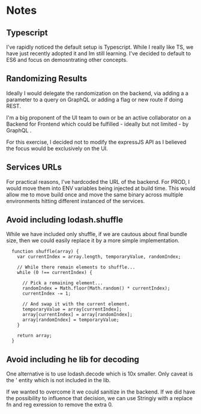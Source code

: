 # Notes

## Typescript
I've rapidly noticed the default setup is Typescript.
While I really like TS, we have just recently adopted it and Im still learning.
I've decided to default to ES6 and focus on demosntrating other concepts.


## Randomizing Results

Ideally I would delegate the randomization on the backend, via adding a a parameter to a query on GraphQL or adding a flag or new route if doing REST.

I'm a big proponent of the UI team to own or be an active collaborator on a Backend for Frontend which could be fulfilled - ideally but not limited - by GraphQL .

For this exercise, I decided not to modify the expressJS API as I believed the focus would be exclusively on the UI.

## Services URLs

For practical reasons, I've hardcoded the URL of the backend.
For PROD, I would move them into ENV variables being injected at build time.
This would allow me to move build once and move the same binary across multiple environments hitting different instanced of the services.

## Avoid including lodash.shuffle

While we have included only shuffle, if we are cautous about final bundle size, then we could easily replace it by a more simple implementation.

      function shuffle(array) {
        var currentIndex = array.length, temporaryValue, randomIndex;
      
        // While there remain elements to shuffle...
        while (0 !== currentIndex) {
      
          // Pick a remaining element...
          randomIndex = Math.floor(Math.random() * currentIndex);
          currentIndex -= 1;
      
          // And swap it with the current element.
          temporaryValue = array[currentIndex];
          array[currentIndex] = array[randomIndex];
          array[randomIndex] = temporaryValue;
        }
      
        return array;
      }

## Avoid including he lib for decoding

One alternative is to use lodash.decode which is 10x smaller.
Only caveat is the &#039; entity which is not included in the lib.

If we wanted to overcome it we could sanitize in the backend. 
If we did have the possibility to influence that decision, we can use Stringiy with a replace fn and reg exression to remove the extra 0.
